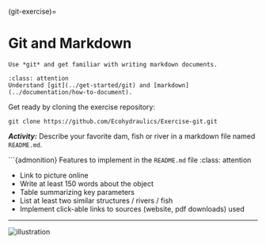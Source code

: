 (git-exercise)=
# Git and Markdown

```{admonition} Goals
Use *git* and get familiar with writing markdown documents.
```

```{admonition} Requirements
:class: attention
Understand [git](../get-started/git) and [markdown](../documentation/how-to-document).
```

Get ready by cloning the exercise repository:

```
git clone https://github.com/Ecohydraulics/Exercise-git.git
```

***Activity:*** Describe your favorite dam, fish or river in a markdown file named `README.md`.

```{admonition} Features to implement in the `README.md` file
:class: attention


* Link to picture online
* Write at least 150 words about the object
* Table summarizing key parameters
* List at least two similar structures / rivers / fish
* Implement click-able links to sources (website, pdf downloads) used

---

![illustration](https://raw.githubusercontent.com/hydro-informatics/hypy-assignment-1/master/illustration.png?token=AOVQATAW6L3T7V5SXCNQH7K6XQKYS)
```
